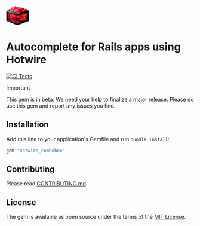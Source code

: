 <img src="docs/assets/images/logo.png" height=50>

# Autocomplete for Rails apps using Hotwire

[![CI Tests](https://github.com/josefarias/hotwire_combobox/actions/workflows/ci_tests.yml/badge.svg)](https://github.com/josefarias/hotwire_combobox/actions/workflows/ci_tests.yml)

> [!IMPORTANT]
> This gem is in beta. We need your help to finalize a major release. Please do use this gem and report any issues you find.

## Installation

Add this line to your application's Gemfile and run `bundle install`:

```ruby
gem "hotwire_combobox"
```

## Contributing

Please read [CONTRIBUTING.md](./CONTRIBUTING.md).

## License

The gem is available as open source under the terms of the [MIT License](https://opensource.org/licenses/MIT).
